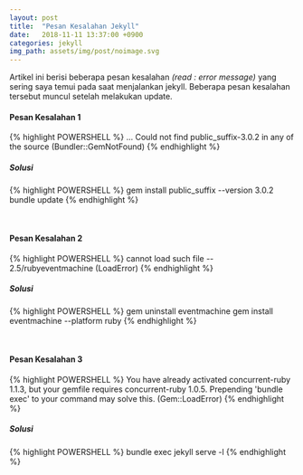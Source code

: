 ```yaml
---
layout: post
title:  "Pesan Kesalahan Jekyll"
date:   2018-11-11 13:37:00 +0900
categories: jekyll
img_path: assets/img/post/noimage.svg
---
```


Artikel ini berisi beberapa pesan kesalahan _(read : error message)_ yang sering saya temui pada saat menjalankan jekyll. Beberapa pesan kesalahan tersebut muncul setelah melakukan update.  

#### Pesan Kesalahan 1
{% highlight POWERSHELL %}
... 
Could not find public_suffix-3.0.2 in any of the source (Bundler::GemNotFound)
{% endhighlight %}

##### _Solusi_  
{% highlight POWERSHELL %}
gem install public_suffix --version 3.0.2
bundle update
{% endhighlight %}

<br>

#### Pesan Kesalahan 2

{% highlight POWERSHELL %}
cannot load such file -- 2.5/rubyeventmachine (LoadError)
{% endhighlight %}

##### _Solusi_

{% highlight POWERSHELL %}
gem uninstall eventmachine 
gem install eventmachine --platform ruby
{% endhighlight %}

<br>

#### Pesan Kesalahan 3 

{% highlight POWERSHELL %}
You have already activated concurrent-ruby 1.1.3, but your gemfile requires concurrent-ruby 1.0.5. Prepending 'bundle exec' to your command may solve this. (Gem::LoadError)
{% endhighlight %}


##### _Solusi_ 
{% highlight POWERSHELL %}
bundle exec jekyll serve -l
{% endhighlight %}
